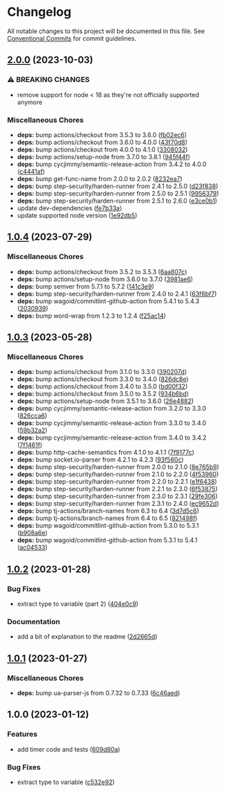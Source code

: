 # Changelog

All notable changes to this project will be documented in this file. See
[Conventional Commits](https://conventionalcommits.org) for commit guidelines.

## [2.0.0](https://github.com/rweich/webworker-timer/compare/v1.0.4...v2.0.0) (2023-10-03)


### ⚠ BREAKING CHANGES

* remove support for node < 18 as they're not officially
supported anymore

### Miscellaneous Chores

* **deps:** bump actions/checkout from 3.5.3 to 3.6.0 ([fb02ec6](https://github.com/rweich/webworker-timer/commit/fb02ec6145dacff5d71a8555e6356781f97d314d))
* **deps:** bump actions/checkout from 3.6.0 to 4.0.0 ([43f70d8](https://github.com/rweich/webworker-timer/commit/43f70d8f7ca154d717567f59617334fd9b0a7cd9))
* **deps:** bump actions/checkout from 4.0.0 to 4.1.0 ([3308032](https://github.com/rweich/webworker-timer/commit/3308032e6aaee9e56a0d1063167d5e603a922021))
* **deps:** bump actions/setup-node from 3.7.0 to 3.8.1 ([945f44f](https://github.com/rweich/webworker-timer/commit/945f44f03caa866e1598d1d1aa402c99bc773636))
* **deps:** bump cycjimmy/semantic-release-action from 3.4.2 to 4.0.0 ([c4441af](https://github.com/rweich/webworker-timer/commit/c4441afb8e3f67f3159f497a86a55a46e591c17e))
* **deps:** bump get-func-name from 2.0.0 to 2.0.2 ([8232ea7](https://github.com/rweich/webworker-timer/commit/8232ea7a635f556688b030949837a04519cb7cf9))
* **deps:** bump step-security/harden-runner from 2.4.1 to 2.5.0 ([d23f838](https://github.com/rweich/webworker-timer/commit/d23f8388c70c6567ad5c2b50570a606785491eb5))
* **deps:** bump step-security/harden-runner from 2.5.0 to 2.5.1 ([9956379](https://github.com/rweich/webworker-timer/commit/995637990feef3a87e3bbc74b72e0ce00ef6ae7b))
* **deps:** bump step-security/harden-runner from 2.5.1 to 2.6.0 ([e3ce0b1](https://github.com/rweich/webworker-timer/commit/e3ce0b1a0af80a5f1cb97f25de70b179f010c654))
* update dev-dependencies ([fe7b33a](https://github.com/rweich/webworker-timer/commit/fe7b33aca1f8f91ba470ad511a6d1c0b8c534f2e))
* update supported node version ([1e92db5](https://github.com/rweich/webworker-timer/commit/1e92db580b18c281bcefb4811f9bc487d70735f2))

## [1.0.4](https://github.com/rweich/webworker-timer/compare/v1.0.3...v1.0.4) (2023-07-29)


### Miscellaneous Chores

* **deps:** bump actions/checkout from 3.5.2 to 3.5.3 ([6aa807c](https://github.com/rweich/webworker-timer/commit/6aa807c21fb876d06f5cfddc20246cdcd4599230))
* **deps:** bump actions/setup-node from 3.6.0 to 3.7.0 ([3981ae6](https://github.com/rweich/webworker-timer/commit/3981ae66f202da918c7866a33760d62b139c3dd5))
* **deps:** bump semver from 5.7.1 to 5.7.2 ([141c3e9](https://github.com/rweich/webworker-timer/commit/141c3e990a698ed4df88b493d4eec065f5c9a611))
* **deps:** bump step-security/harden-runner from 2.4.0 to 2.4.1 ([63f6bf7](https://github.com/rweich/webworker-timer/commit/63f6bf70a1d3da484c25621310bc5ff2d3978e55))
* **deps:** bump wagoid/commitlint-github-action from 5.4.1 to 5.4.3 ([2030939](https://github.com/rweich/webworker-timer/commit/2030939053c27f6a98439fc783b661512a8a5eb4))
* **deps:** bump word-wrap from 1.2.3 to 1.2.4 ([f25ac14](https://github.com/rweich/webworker-timer/commit/f25ac14f21c1d34a7fb64957fe189ccee057b637))

## [1.0.3](https://github.com/rweich/webworker-timer/compare/v1.0.2...v1.0.3) (2023-05-28)


### Miscellaneous Chores

* **deps:** bump actions/checkout from 3.1.0 to 3.3.0 ([390207d](https://github.com/rweich/webworker-timer/commit/390207d65eb800148da6c038cb993de7d79b4463))
* **deps:** bump actions/checkout from 3.3.0 to 3.4.0 ([826dc8e](https://github.com/rweich/webworker-timer/commit/826dc8ee9a876b47917f568a9e55cdc1d87c4583))
* **deps:** bump actions/checkout from 3.4.0 to 3.5.0 ([bd00f32](https://github.com/rweich/webworker-timer/commit/bd00f32eca093e89f602bfccc054be4535067f06))
* **deps:** bump actions/checkout from 3.5.0 to 3.5.2 ([934b6bd](https://github.com/rweich/webworker-timer/commit/934b6bdff076872ce381e85fe5131d5764023359))
* **deps:** bump actions/setup-node from 3.5.1 to 3.6.0 ([26e4882](https://github.com/rweich/webworker-timer/commit/26e48828d316e2d731a061a520cea500aff2a42f))
* **deps:** bump cycjimmy/semantic-release-action from 3.2.0 to 3.3.0 ([826cca6](https://github.com/rweich/webworker-timer/commit/826cca6cca5852639a4aebca792208086be900c6))
* **deps:** bump cycjimmy/semantic-release-action from 3.3.0 to 3.4.0 ([59b32a2](https://github.com/rweich/webworker-timer/commit/59b32a2c82d02301ac1665d7bcee47d6786f9bd5))
* **deps:** bump cycjimmy/semantic-release-action from 3.4.0 to 3.4.2 ([7f1461f](https://github.com/rweich/webworker-timer/commit/7f1461fa634c0fe99b10a59dfff00ac73cfe7ffe))
* **deps:** bump http-cache-semantics from 4.1.0 to 4.1.1 ([7f9177c](https://github.com/rweich/webworker-timer/commit/7f9177ca716170cd59e4c225c8761cb54a9869e0))
* **deps:** bump socket.io-parser from 4.2.1 to 4.2.3 ([93f560c](https://github.com/rweich/webworker-timer/commit/93f560c7b52ac9ad8958092277625e51225f9ec8))
* **deps:** bump step-security/harden-runner from 2.0.0 to 2.1.0 ([8e765b9](https://github.com/rweich/webworker-timer/commit/8e765b97ec298a8f47ce94f6de54818877f338f5))
* **deps:** bump step-security/harden-runner from 2.1.0 to 2.2.0 ([4f53960](https://github.com/rweich/webworker-timer/commit/4f53960272ee288e7eb2081dfc9879b08af4637b))
* **deps:** bump step-security/harden-runner from 2.2.0 to 2.2.1 ([e1f6438](https://github.com/rweich/webworker-timer/commit/e1f643838c0bff05a8958678d3183194d94c3694))
* **deps:** bump step-security/harden-runner from 2.2.1 to 2.3.0 ([6f53875](https://github.com/rweich/webworker-timer/commit/6f538758ceabc71fc9693faab5c66afe9190b911))
* **deps:** bump step-security/harden-runner from 2.3.0 to 2.3.1 ([29fe306](https://github.com/rweich/webworker-timer/commit/29fe306399abf2a40a00eacaf320a18c830f6de0))
* **deps:** bump step-security/harden-runner from 2.3.1 to 2.4.0 ([ec9652d](https://github.com/rweich/webworker-timer/commit/ec9652da02ff069d0630a7fc97be53e7cd817f45))
* **deps:** bump tj-actions/branch-names from 6.3 to 6.4 ([3d7d5c6](https://github.com/rweich/webworker-timer/commit/3d7d5c6e2bc9737774961a0cf5538f648255bd6d))
* **deps:** bump tj-actions/branch-names from 6.4 to 6.5 ([821498f](https://github.com/rweich/webworker-timer/commit/821498f6c1250ea11f066bf7e88e7b8fefdbafad))
* **deps:** bump wagoid/commitlint-github-action from 5.3.0 to 5.3.1 ([b908a6e](https://github.com/rweich/webworker-timer/commit/b908a6ecb0633ed6d43b2296c2159d8366ab05c3))
* **deps:** bump wagoid/commitlint-github-action from 5.3.1 to 5.4.1 ([ac04533](https://github.com/rweich/webworker-timer/commit/ac04533d5aa46559694be8018072fca86df424ef))

## [1.0.2](https://github.com/rweich/webworker-timer/compare/v1.0.1...v1.0.2) (2023-01-28)


### Bug Fixes

* extract type to variable (part 2) ([404e0c9](https://github.com/rweich/webworker-timer/commit/404e0c9e0ee90ca068a16b95ed3333249a11a0cf))


### Documentation

* add a bit of explanation to the readme ([2d2665d](https://github.com/rweich/webworker-timer/commit/2d2665de4316cc4246488f57f1b7c428ad3a69c0))

## [1.0.1](https://github.com/rweich/webworker-timer/compare/v1.0.0...v1.0.1) (2023-01-27)


### Miscellaneous Chores

* **deps:** bump ua-parser-js from 0.7.32 to 0.7.33 ([6c46aed](https://github.com/rweich/webworker-timer/commit/6c46aed42fcb082efce795ef9b3b2aa7dcae7734))

## 1.0.0 (2023-01-12)


### Features

* add timer code and tests ([609d80a](https://github.com/rweich/webworker-timer/commit/609d80a2a76ba76c82a04630e66e3c2e7f24c047))


### Bug Fixes

* extract type to variable ([c532e92](https://github.com/rweich/webworker-timer/commit/c532e92414c7ee66e666b5f80c6d78c4016388f3))
